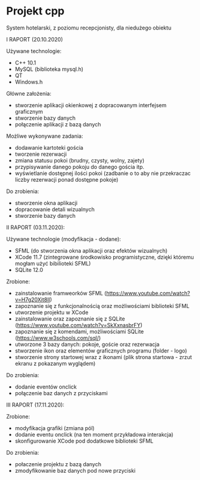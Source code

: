 # Projekt cpp 

System hotelarski, z poziomu recepcjonisty, dla niedużego obiektu 

I RAPORT (20.10.2020)

Używane technologie:

- C++ 10.1
- MySQL (biblioteka mysql.h)
- QT
- Windows.h

Główne założenia:

- stworzenie aplikacji okienkowej z dopracowanym interfejsem graficznym
- stworzenie bazy danych
- połączenie aplikacji z bazą danych

Możliwe wykonywane zadania:

- dodawanie kartoteki gościa
- tworzenie rezerwacji 
- zmiana statusu pokoi (brudny, czysty, wolny, zajety)
- przypisywanie danego pokoju do danego gościa itp.
- wyświetlanie dostępnej ilości pokoi (zadbanie o to aby nie przekraczac liczby rezerwacji ponad dostępne pokoje)

Do zrobienia:

- stworzenie okna aplikacji
- dopracowanie detali wizualnych
- stworzenie bazy danych 

II RAPORT (03.11.2020):

Używane technologie (modyfikacja - dodane):

- SFML (do stworzenia okna aplikacji oraz efektów wizualnych)
- XCode 11.7 (zintegrowane środkowisko programistyczne, dzięki któremu mogłam użyć bibilioteki SFML)
- SQLite 12.0 

Zrobione:

- zainstalowanie framweorków SFML (https://www.youtube.com/watch?v=H7g20Xit8lI)
- zapoznanie się z funkcjonalnością oraz możliwościami biblioteki SFML
- utworzenie projektu w XCode
- zainstalowanie oraz zapoznanie się z SQLite (https://www.youtube.com/watch?v=SkXxnasbrFY)
- zapoznanie się z komendami, możliwościami SQLite (https://www.w3schools.com/sql/)
- utworzone 3 bazy danych: pokoje, goście oraz rezerwacja
- stworzenie ikon oraz elementów graficznych programu (folder - logo)
- stworzenie strony startowej wraz z ikonami (plik strona startowa - zrzut ekranu z pokazanym wyglądem)

Do zrobienia:

- dodanie eventów onclick
- połączenie baz danych z przyciskami

III RAPORT (17.11.2020):

Zrobione:

- modyfikacja grafiki (zmiana pól)
- dodanie eventu onclick (na ten moment przykładowa interakcja)
- skonfigurowanie XCode pod dodatkowe biblioteki SFML

Do zrobienia: 

- połaczenie projektu z bazą danych
- zmodyfikowanie baz danych pod nowe przyciski




 
